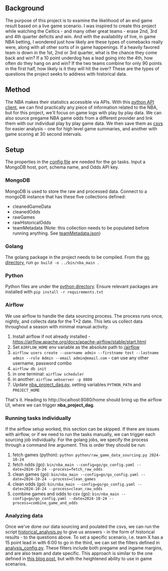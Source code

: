 ## Background

The purpose of this project is to examine the likelihood of an end game result based on a live game scenario. I was inspired to create this project while watching the Celtics - and many other great teams - erase 2nd, 3rd and 4th quarter deficits and win. And with the availability of live, in game NBA betting, I wondered just how likely are these types of comebacks really were, along with all other sorts of in game happenings. If a heavily favored team is down in the 1st, 2nd or 3rd quarter, what is the chance they come back and win? If a 10 point underdog has a lead going into the 4th, how often do they hang on and win? If the two teams combine for only 90 points in the first half, how likely is it they will hit the over? These are the types of questions the project seeks to address with historical data.

## Method

The NBA makes their statistics accessible via APIs. With this [python API client](https://github.com/swar/nba_api), we can find practically any piece of information related to the NBA, but for this project, we'll focus on game logs with play by play data. We can also source pregame NBA game odds from a different provider and link them with our individual play by play game data. We then save them as [csvs](csvs) for easier analysis - one for high level game summaries, and another with game scoring at 30 second intervals.

## Setup

The properties in the [config file](go/go_config.yaml) are needed for the go tasks. Input a MongoDB host, port, schema name, and Odds API key. 

### **MongoDB**

MongoDB is used to store the raw and processed data. Connect to a mongoDB instance that has these five collections defined:
* cleanedGameData
* cleanedOdds
* rawGames
* rawHistoricalOdds
* teamMetadata (Note: this collection needs to be populated before running anything. See [teamMetadata.json](mongodb/teamMetadata.json))

### **Golang** 

The golang package in the project needs to be compiled. From the [go directory](go), run `go build -o ../bin/nba_main .`

### **Python** 

Python files are under the [python directory](python). Ensure relevant packages are installed with `pip install -r requirements.txt`

### **Airflow**

We use airflow to handle the data sourcing process. The process runs once, nightly, and collects data for the T+2 date. This lets us collect data throughout a season with minimal manual activity.
1. Install airflow if not already installed - https://airflow.apache.org/docs/apache-airflow/stable/start.html
2. Set `AIRFLOW_HOME` env variable as the absolute path to [/airflow](airflow)
3. `airflow users create --username admin --firstname test --lastname admin --role Admin --email admin@email.com` - can use any other username, password combo
4. `airflow db init` 
5. in one terminal: `airflow scheduler` 
6. in another: `airflow webserver -p 8080`
7. Update [nba_project_dag.py](airflow/dags/nba_project_dag.py), setting variables `PYTHON_PATH` and `PROJECT_HOME`

That's it. Heading to http://localhost:8080/home should bring up the airflow UI, where we can trigger **nba_project_dag**. 

### **Running tasks individually** 

If the airflow setup worked, this section can be skipped. If there are issues with airflow, or if we need to run the tasks manually, we can trigger each sourcing job individually. For the golang jobs, we specify the process through a command line argument. This is order they should be run: 
1. fetch games (python): `python python/raw_game_data_sourcing.py 2024-10-24`
2. fetch odds (go): `bin/nba_main --config=go/go_config.yaml --date=2024-10-24 --process=fetch_raw_odds`
3. clean games (go): `bin/nba_main --config=go/go_config.yaml --date=2024-10-24 --process=clean_games`
4. clean odds (go): `bin/nba_main --config=go/go_config.yaml --date=2024-10-24 --process=clean_raw_odds`
5. combine games and odds to csv (go): `bin/nba_main --config=go/go_config.yaml --date=2024-10-24 --process=combine_game_and_odds`

### **Analyzing data** 

Once we've done our data sourcing and poulated the csvs, we can run the script [historical_analysis.py](python/historical_analysis.py) to give us answers - in the form of historical results - to the questions above. To set a specific scenario, i.e. team X has a 15 point lead in with 6:00 to go in the third, we can set the filters defined in [analysis_config.py](python/analysis_config.py.py). These filters include both pregame and ingame margins, and are also team and date specific. This approach is similar to the one defined in [this blog post](https://plusevanalytics.wordpress.com/2024/02/02/sampling-using-tightness-and-boost/), but with the heightened ability to use in game scenarios.

